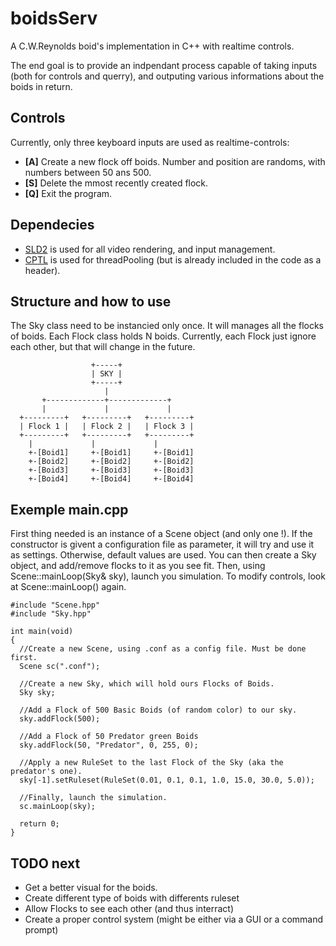 # boidsServ
A C.W.Reynolds boid's implementation in C++ with realtime controls.

The end goal is to provide an indpendant process capable of taking inputs (both for controls and querry),
 and outputing various informations about the boids in return.
 
## Controls
Currently, only three keyboard inputs are used as realtime-controls:
* __[A]__ Create a new flock off boids. Number and position are randoms, with numbers between 50 ans 500.
* __[S]__ Delete the mmost recently created flock.
* __[Q]__ Exit the program.

## Dependecies
* [SLD2](https://www.libsdl.org/) is used for all video rendering, and input management.
* [CPTL](https://github.com/vit-vit/CTPL) is used for threadPooling (but is already included in the code as a header).

## Structure and how to use
The Sky class need to be instancied only once. It will manages all the flocks of boids.
Each Flock class holds N boids.
Currently, each Flock just ignore each other, but that will change in the future.
```
                  +-----+
                  | SKY |
                  +-----+
                     |
       +-------------+-------------+
       |             |             |
  +---------+   +---------+   +---------+
  | Flock 1 |   | Flock 2 |   | Flock 3 |
  +---------+   +---------+   +---------+
    |             |             |
    +-[Boid1]     +-[Boid1]     +-[Boid1]
    +-[Boid2]     +-[Boid2]     +-[Boid2]
    +-[Boid3]     +-[Boid3]     +-[Boid3]
    +-[Boid4]     +-[Boid4]     +-[Boid4]  
```

## Exemple main.cpp
First thing needed is an instance of a Scene object (and only one !). If the constructor is givent a configuration file as parameter, it will try and use it as settings. Otherwise, default values are used.
You can then create a Sky object, and add/remove flocks to it as you see fit. Then, using Scene::mainLoop(Sky& sky), launch you simulation.
To modify controls, look at Scene::mainLoop() again.
```
#include "Scene.hpp"
#include "Sky.hpp"

int main(void)
{
  //Create a new Scene, using .conf as a config file. Must be done first.
  Scene sc(".conf");

  //Create a new Sky, which will hold ours Flocks of Boids.
  Sky sky;

  //Add a Flock of 500 Basic Boids (of random color) to our sky.
  sky.addFlock(500);

  //Add a Flock of 50 Predator green Boids
  sky.addFlock(50, "Predator", 0, 255, 0);

  //Apply a new RuleSet to the last Flock of the Sky (aka the predator's one).
  sky[-1].setRuleset(RuleSet(0.01, 0.1, 0.1, 1.0, 15.0, 30.0, 5.0));

  //Finally, launch the simulation.
  sc.mainLoop(sky);

  return 0;
}
```

## TODO next
* Get a better visual for the boids.
* Create different type of boids with differents ruleset
* Allow Flocks to see each other (and thus interract)
* Create a proper control system (might be either via a GUI or a command prompt)
